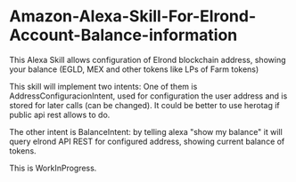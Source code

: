 # Amazon-Alexa-Skill-For-Elrond-Account-Balance-information
This Alexa Skill allows configuration of Elrond blockchain address, showing your balance (EGLD, MEX and other tokens like LPs of Farm tokens)

This skill will implement two intents:
One of them is AddressConfiguracionIntent, used for configuration the user address and is stored for later calls (can be changed). It could be better to use herotag if public api rest allows to do. 

The other intent is BalanceIntent: by telling alexa "show my balance" it will query elrond API REST for configured address, showing current balance of tokens.

This is WorkInProgress.
